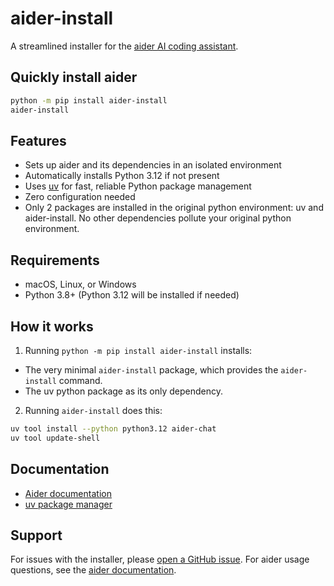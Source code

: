# aider-install

A streamlined installer for the [aider AI coding assistant](https://aider.chat).

## Quickly install aider

```bash
python -m pip install aider-install
aider-install
```

## Features

- Sets up aider and its dependencies in an isolated environment
- Automatically installs Python 3.12 if not present
- Uses [uv](https://docs.astral.sh/uv/) for fast, reliable Python package management
- Zero configuration needed
- Only 2 packages are installed in the original python environment: uv and aider-install.
No other dependencies pollute your original python environment.

## Requirements

- macOS, Linux, or Windows
- Python 3.8+ (Python 3.12 will be installed if needed)

## How it works

1. Running `python -m pip install aider-install` installs:
  - The very minimal `aider-install` package, which provides the `aider-install` command.
  - The uv python package as its only dependency.
2. Running `aider-install` does this:

```bash
uv tool install --python python3.12 aider-chat
uv tool update-shell
```

## Documentation

- [Aider documentation](https://aider.chat)
- [uv package manager](https://docs.astral.sh/uv/)

## Support

For issues with the installer, please [open a GitHub issue](https://github.com/Aider-AI/aider/issues).
For aider usage questions, see the [aider documentation](https://aider.chat).

